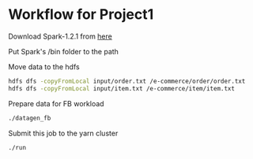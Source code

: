 Workflow for Project1
===============
Download Spark-1.2.1 from [here](http://www.apache.org/dyn/closer.cgi/spark/spark-1.2.1/spark-1.2.1-bin-hadoop2.4.tgz)

Put Spark's /bin folder to the path

Move data to the hdfs
```sh
hdfs dfs -copyFromLocal input/order.txt /e-commerce/order/order.txt
hdfs dfs -copyFromLocal input/item.txt /e-commerce/item/item.txt
```

Prepare data for FB workload
```sh
./datagen_fb
```

Submit this job to the yarn cluster
```sh
./run
```
